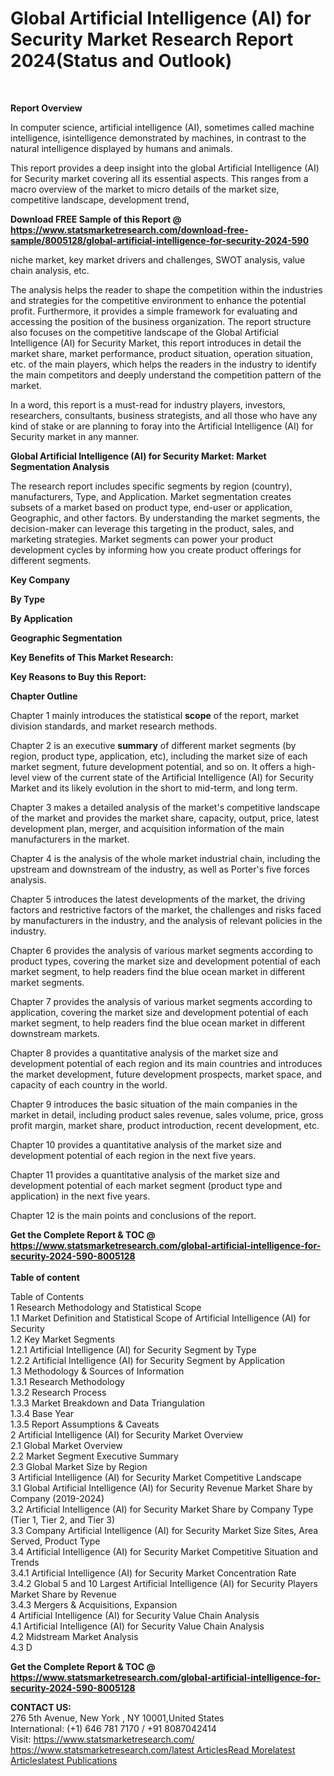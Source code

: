 <h1>Global Artificial Intelligence (AI) for Security Market Research Report 2024(Status and Outlook)</h1><br/><p><strong>Report Overview</strong></p><p>In computer science, artificial intelligence (AI), sometimes called machine intelligence, isintelligence demonstrated by machines, in contrast to the natural intelligence displayed by humans and animals.</p><p>This report provides a deep insight into the global Artificial Intelligence (AI) for Security market covering all its essential aspects. This ranges from a macro overview of the market to micro details of the market size, competitive landscape, development trend,</p><p><strong>Download FREE Sample of this Report @ <a href="https://www.statsmarketresearch.com/download-free-sample/8005128/global-artificial-intelligence-for-security-2024-590">https://www.statsmarketresearch.com/download-free-sample/8005128/global-artificial-intelligence-for-security-2024-590</a></strong></p><p>niche market, key market drivers and challenges, SWOT analysis, value chain analysis, etc.</p><p>The analysis helps the reader to shape the competition within the industries and strategies for the competitive environment to enhance the potential profit. Furthermore, it provides a simple framework for evaluating and accessing the position of the business organization. The report structure also focuses on the competitive landscape of the Global Artificial Intelligence (AI) for Security Market, this report introduces in detail the market share, market performance, product situation, operation situation, etc. of the main players, which helps the readers in the industry to identify the main competitors and deeply understand the competition pattern of the market.</p><p>In a word, this report is a must-read for industry players, investors, researchers, consultants, business strategists, and all those who have any kind of stake or are planning to foray into the Artificial Intelligence (AI) for Security market in any manner.</p><p><strong>Global Artificial Intelligence (AI) for Security Market: Market Segmentation Analysis</strong></p><p>The research report includes specific segments by region (country), manufacturers, Type, and Application. Market segmentation creates subsets of a market based on product type, end-user or application, Geographic, and other factors. By understanding the market segments, the decision-maker can leverage this targeting in the product, sales, and marketing strategies. Market segments can power your product development cycles by informing how you create product offerings for different segments.</p><p><strong>Key Company</strong></p><p><strong>By Type</strong></p><p><strong><strong>By Application</strong></strong></p><p><strong>Geographic Segmentation</strong></p><p><strong>Key Benefits of This Market Research:</strong></p><p><strong>Key <strong>Reasons to Buy</strong> this Report:</strong></p><p><strong>Chapter Outline</strong></p><p>Chapter 1 mainly introduces the statistical <strong>scope</strong> of the report, market division standards, and market research methods.</p><p>Chapter 2 is an executive <strong>summary</strong> of different market segments (by region, product type, application, etc), including the market size of each market segment, future development potential, and so on. It offers a high-level view of the current state of the Artificial Intelligence (AI) for Security Market and its likely evolution in the short to mid-term, and long term.</p><p>Chapter 3 makes a detailed analysis of the market's competitive landscape of the market and provides the market share, capacity, output, price, latest development plan, merger, and acquisition information of the main manufacturers in the market.</p><p>Chapter 4 is the analysis of the whole market industrial chain, including the upstream and downstream of the industry, as well as Porter's five forces analysis.</p><p>Chapter 5 introduces the latest developments of the market, the driving factors and restrictive factors of the market, the challenges and risks faced by manufacturers in the industry, and the analysis of relevant policies in the industry.</p><p>Chapter 6 provides the analysis of various market segments according to product types, covering the market size and development potential of each market segment, to help readers find the blue ocean market in different market segments.</p><p>Chapter 7 provides the analysis of various market segments according to application, covering the market size and development potential of each market segment, to help readers find the blue ocean market in different downstream markets.</p><p>Chapter 8 provides a quantitative analysis of the market size and development potential of each region and its main countries and introduces the market development, future development prospects, market space, and capacity of each country in the world.</p><p>Chapter 9 introduces the basic situation of the main companies in the market in detail, including product sales revenue, sales volume, price, gross profit margin, market share, product introduction, recent development, etc.</p><p>Chapter 10 provides a quantitative analysis of the market size and development potential of each region in the next five years.</p><p>Chapter 11 provides a quantitative analysis of the market size and development potential of each market segment (product type and application) in the next five years.</p><p>Chapter 12 is the main points and conclusions of the report.</p><div><b>Get the Complete Report & TOC @ <a href="https://www.statsmarketresearch.com/global-artificial-intelligence-for-security-2024-590-8005128">https://www.statsmarketresearch.com/global-artificial-intelligence-for-security-2024-590-8005128</a></b></div><br><b>Table of content</b><p>Table of Contents<br />1 Research Methodology and Statistical Scope<br />1.1 Market Definition and Statistical Scope of Artificial Intelligence (AI) for Security<br />1.2 Key Market Segments<br />1.2.1 Artificial Intelligence (AI) for Security Segment by Type<br />1.2.2 Artificial Intelligence (AI) for Security Segment by Application<br />1.3 Methodology & Sources of Information<br />1.3.1 Research Methodology<br />1.3.2 Research Process<br />1.3.3 Market Breakdown and Data Triangulation<br />1.3.4 Base Year<br />1.3.5 Report Assumptions & Caveats<br />2 Artificial Intelligence (AI) for Security Market Overview<br />2.1 Global Market Overview<br />2.2 Market Segment Executive Summary<br />2.3 Global Market Size by Region<br />3 Artificial Intelligence (AI) for Security Market Competitive Landscape<br />3.1 Global Artificial Intelligence (AI) for Security Revenue Market Share by Company (2019-2024)<br />3.2 Artificial Intelligence (AI) for Security Market Share by Company Type (Tier 1, Tier 2, and Tier 3)<br />3.3 Company Artificial Intelligence (AI) for Security Market Size Sites, Area Served, Product Type<br />3.4 Artificial Intelligence (AI) for Security Market Competitive Situation and Trends<br />3.4.1 Artificial Intelligence (AI) for Security Market Concentration Rate<br />3.4.2 Global 5 and 10 Largest Artificial Intelligence (AI) for Security Players Market Share by Revenue<br />3.4.3 Mergers & Acquisitions, Expansion<br />4 Artificial Intelligence (AI) for Security Value Chain Analysis<br />4.1 Artificial Intelligence (AI) for Security Value Chain Analysis<br />4.2 Midstream Market Analysis<br />4.3 D<br><div><b>Get the Complete Report & TOC @ <a href="https://www.statsmarketresearch.com/global-artificial-intelligence-for-security-2024-590-8005128">https://www.statsmarketresearch.com/global-artificial-intelligence-for-security-2024-590-8005128</a></b></div></p> <b>CONTACT US:</b><br>276 5th Avenue, New York , NY 10001,United States<br>International: (+1) 646 781 7170 / +91 8087042414<br>Visit: <a href="https://www.statsmarketresearch.com/">https://www.statsmarketresearch.com/</a><br><a href="https://gyeongbokgung.com">https://www.statsmarketresearch.com/</a><a href="https://hallyeomaritime.com">latest Articles</a><a href="https://jingwansa.com">Read More</a><a href=https://nguoiviet.jp/">latest Articles</a><a href="https://www.intelmarketresearch.com/">latest Publications</a>